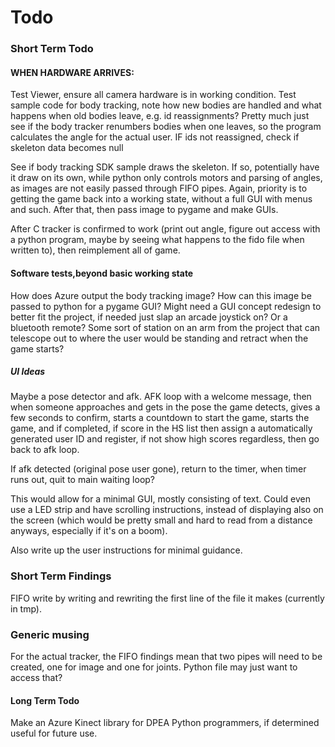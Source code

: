 # Todo #

### Short Term Todo ###

#### WHEN HARDWARE ARRIVES: ####
Test Viewer, ensure all camera hardware is in working condition.
Test sample code for body tracking, note how new bodies are handled and what happens when old bodies leave, e.g. id reassignments?
Pretty much just see if the body tracker renumbers bodies when one leaves, so the program calculates the angle for the actual user. IF ids not reassigned, check if skeleton data becomes null

See if body tracking SDK sample draws the skeleton. If so, potentially have it draw on its own, while python only controls motors and parsing of angles, as images are not easily passed through FIFO pipes. Again, priority is to getting the game back into a working state, without a full GUI with menus and such. After that, then pass image to pygame and make GUIs.

After C tracker is confirmed to work (print out angle, figure out access with a python program, maybe by seeing what happens to the fido file when written to), then reimplement all of game.

#### Software tests,beyond basic working state ####
How does Azure output the body tracking image? How can this image be passed to python for a pygame GUI?
Might need a GUI concept redesign to better fit the project, if needed just slap an arcade joystick on? Or a bluetooth remote? Some sort of station on an arm from the project that can telescope out to where the user would be standing and retract when the game starts?

##### UI Ideas #####
Maybe a pose detector and afk. AFK loop with a welcome message, then when someone approaches and gets in the pose the game detects, gives a few seconds to confirm, starts a countdown to start the game, starts the game, and if completed, if score in the HS list then assign a automatically generated user ID and register, if not show high scores regardless, then go back to afk loop.

If afk detected (original pose user gone), return to the timer, when timer runs out, quit to main waiting loop?

This would allow for a minimal GUI, mostly consisting of text. Could even use a LED strip and have scrolling instructions, instead of displaying also on the screen (which would be pretty small and hard to read from a distance anyways, especially if it's on a boom).

Also write up the user instructions for minimal guidance.



### Short Term Findings ###
FIFO write by writing and rewriting the first line of the file it makes (currently in tmp).


### Generic musing ###
For the actual tracker, the FIFO findings mean that two pipes will need to be created, one for image and one for joints. Python file may just want to access that?


#### Long Term Todo ####
Make an Azure Kinect library for DPEA Python programmers, if determined useful for future use.
